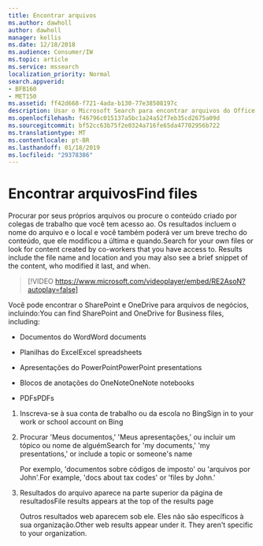 ```yaml
---
title: Encontrar arquivos
ms.author: dawholl
author: dawholl
manager: kellis
ms.date: 12/18/2018
ms.audience: Consumer/IW
ms.topic: article
ms.service: mssearch
localization_priority: Normal
search.appverid:
- BFB160
- MET150
ms.assetid: ff42d668-f721-4ada-b130-77e38508197c
description: Usar o Microsoft Search para encontrar arquivos do Office e PDFs e as informações que você verá
ms.openlocfilehash: f46796c015137a5bc1a24a52f7eb35cd2675a09d
ms.sourcegitcommit: bf52cc63b75f2e0324a716fe65da47702956b722
ms.translationtype: MT
ms.contentlocale: pt-BR
ms.lasthandoff: 01/18/2019
ms.locfileid: "29378386"
---
```

# <a name="find-files"></a><span data-ttu-id="08446-103">Encontrar arquivos</span><span class="sxs-lookup"><span data-stu-id="08446-103">Find files</span></span>

<span data-ttu-id="08446-p101">Procurar por seus próprios arquivos ou procure o conteúdo criado por colegas de trabalho que você tem acesso ao. Os resultados incluem o nome do arquivo e o local e você também poderá ver um breve trecho do conteúdo, que ele modificou a última e quando.</span><span class="sxs-lookup"><span data-stu-id="08446-p101">Search for your own files or look for content created by co-workers that you have access to. Results include the file name and location and you may also see a brief snippet of the content, who modified it last, and when.</span></span>
  
> [!VIDEO https://www.microsoft.com/videoplayer/embed/RE2AsoN?autoplay=false]
  
<span data-ttu-id="08446-106">Você pode encontrar o SharePoint e OneDrive para arquivos de negócios, incluindo:</span><span class="sxs-lookup"><span data-stu-id="08446-106">You can find SharePoint and OneDrive for Business files, including:</span></span>
  
- <span data-ttu-id="08446-107">Documentos do Word</span><span class="sxs-lookup"><span data-stu-id="08446-107">Word documents</span></span>
    
- <span data-ttu-id="08446-108">Planilhas do Excel</span><span class="sxs-lookup"><span data-stu-id="08446-108">Excel spreadsheets</span></span>
    
- <span data-ttu-id="08446-109">Apresentações do PowerPoint</span><span class="sxs-lookup"><span data-stu-id="08446-109">PowerPoint presentations</span></span>
    
- <span data-ttu-id="08446-110">Blocos de anotações do OneNote</span><span class="sxs-lookup"><span data-stu-id="08446-110">OneNote notebooks</span></span>
    
- <span data-ttu-id="08446-111">PDFs</span><span class="sxs-lookup"><span data-stu-id="08446-111">PDFs</span></span>
    
1. <span data-ttu-id="08446-112">Inscreva-se à sua conta de trabalho ou da escola no Bing</span><span class="sxs-lookup"><span data-stu-id="08446-112">Sign in to your work or school account on Bing</span></span>
    
2. <span data-ttu-id="08446-113">Procurar 'Meus documentos,' 'Meus apresentações,' ou incluir um tópico ou nome de alguém</span><span class="sxs-lookup"><span data-stu-id="08446-113">Search for 'my documents,' 'my presentations,' or include a topic or someone's name</span></span>
    
    <span data-ttu-id="08446-114">Por exemplo, 'documentos sobre códigos de imposto' ou 'arquivos por John'.</span><span class="sxs-lookup"><span data-stu-id="08446-114">For example, 'docs about tax codes' or 'files by John.'</span></span>
    
3. <span data-ttu-id="08446-115">Resultados do arquivo aparece na parte superior da página de resultados</span><span class="sxs-lookup"><span data-stu-id="08446-115">File results appears at the top of the results page</span></span>
    
    <span data-ttu-id="08446-p102">Outros resultados web aparecem sob ele. Eles não são específicos à sua organização.</span><span class="sxs-lookup"><span data-stu-id="08446-p102">Other web results appear under it. They aren't specific to your organization.</span></span>



